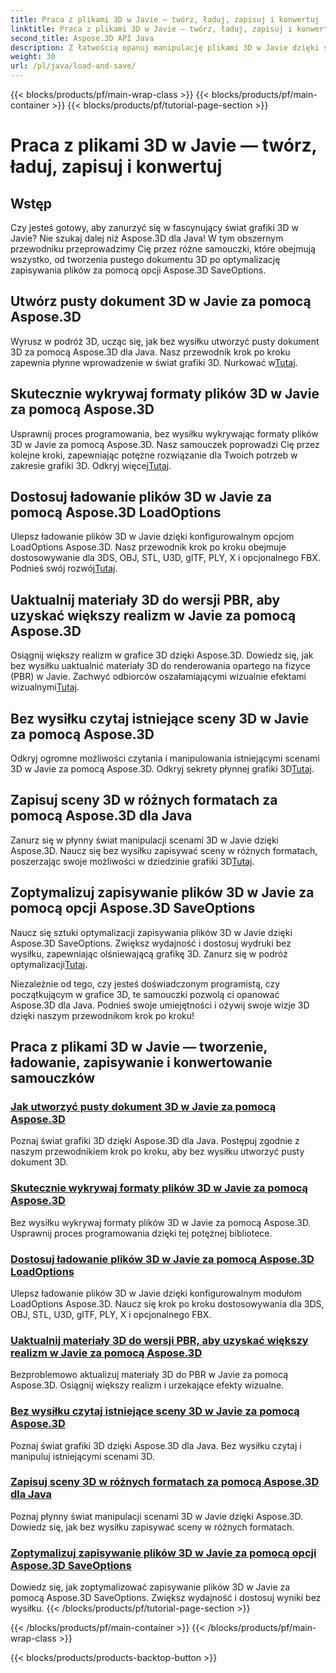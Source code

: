 ```yaml
---
title: Praca z plikami 3D w Javie — twórz, ładuj, zapisuj i konwertuj
linktitle: Praca z plikami 3D w Javie — twórz, ładuj, zapisuj i konwertuj
second_title: Aspose.3D API Java
description: Z łatwością opanuj manipulację plikami 3D w Javie dzięki samouczkom Aspose.3D. Twórz, ładuj, zapisuj i konwertuj pliki 3D z łatwością, korzystając z przewodników krok po kroku.
weight: 30
url: /pl/java/load-and-save/
---
```


{{< blocks/products/pf/main-wrap-class >}}
{{< blocks/products/pf/main-container >}}
{{< blocks/products/pf/tutorial-page-section >}}

# Praca z plikami 3D w Javie — twórz, ładuj, zapisuj i konwertuj


## Wstęp

Czy jesteś gotowy, aby zanurzyć się w fascynujący świat grafiki 3D w Javie? Nie szukaj dalej niż Aspose.3D dla Java! W tym obszernym przewodniku przeprowadzimy Cię przez różne samouczki, które obejmują wszystko, od tworzenia pustego dokumentu 3D po optymalizację zapisywania plików za pomocą opcji Aspose.3D SaveOptions.

## Utwórz pusty dokument 3D w Javie za pomocą Aspose.3D

 Wyrusz w podróż 3D, ucząc się, jak bez wysiłku utworzyć pusty dokument 3D za pomocą Aspose.3D dla Java. Nasz przewodnik krok po kroku zapewnia płynne wprowadzenie w świat grafiki 3D. Nurkować w[Tutaj](./create-empty-3d-document/).

## Skutecznie wykrywaj formaty plików 3D w Javie za pomocą Aspose.3D

 Usprawnij proces programowania, bez wysiłku wykrywając formaty plików 3D w Javie za pomocą Aspose.3D. Nasz samouczek poprowadzi Cię przez kolejne kroki, zapewniając potężne rozwiązanie dla Twoich potrzeb w zakresie grafiki 3D. Odkryj więcej[Tutaj](./detect-3d-file-formats/).

## Dostosuj ładowanie plików 3D w Javie za pomocą Aspose.3D LoadOptions

Ulepsz ładowanie plików 3D w Javie dzięki konfigurowalnym opcjom LoadOptions Aspose.3D. Nasz przewodnik krok po kroku obejmuje dostosowywanie dla 3DS, OBJ, STL, U3D, glTF, PLY, X i opcjonalnego FBX. Podnieś swój rozwój[Tutaj](./customize-3d-file-loading/).

## Uaktualnij materiały 3D do wersji PBR, aby uzyskać większy realizm w Javie za pomocą Aspose.3D

 Osiągnij większy realizm w grafice 3D dzięki Aspose.3D. Dowiedz się, jak bez wysiłku uaktualnić materiały 3D do renderowania opartego na fizyce (PBR) w Javie. Zachwyć odbiorców oszałamiającymi wizualnie efektami wizualnymi[Tutaj](./upgrade-materials-to-pbr/).

## Bez wysiłku czytaj istniejące sceny 3D w Javie za pomocą Aspose.3D

 Odkryj ogromne możliwości czytania i manipulowania istniejącymi scenami 3D w Javie za pomocą Aspose.3D. Odkryj sekrety płynnej grafiki 3D[Tutaj](./read-existing-3d-scenes/).

## Zapisuj sceny 3D w różnych formatach za pomocą Aspose.3D dla Java

 Zanurz się w płynny świat manipulacji scenami 3D w Javie dzięki Aspose.3D. Naucz się bez wysiłku zapisywać sceny w różnych formatach, poszerzając swoje możliwości w dziedzinie grafiki 3D[Tutaj](./save-3d-scenes/).

## Zoptymalizuj zapisywanie plików 3D w Javie za pomocą opcji Aspose.3D SaveOptions

 Naucz się sztuki optymalizacji zapisywania plików 3D w Javie dzięki Aspose.3D SaveOptions. Zwiększ wydajność i dostosuj wydruki bez wysiłku, zapewniając olśniewającą grafikę 3D. Zanurz się w podróż optymalizacji[Tutaj](./optimize-3d-file-saving/).

Niezależnie od tego, czy jesteś doświadczonym programistą, czy początkującym w grafice 3D, te samouczki pozwolą ci opanować Aspose.3D dla Java. Podnieś swoje umiejętności i ożywij swoje wizje 3D dzięki naszym przewodnikom krok po kroku!
## Praca z plikami 3D w Javie — tworzenie, ładowanie, zapisywanie i konwertowanie samouczków
### [Jak utworzyć pusty dokument 3D w Javie za pomocą Aspose.3D](./create-empty-3d-document/)
Poznaj świat grafiki 3D dzięki Aspose.3D dla Java. Postępuj zgodnie z naszym przewodnikiem krok po kroku, aby bez wysiłku utworzyć pusty dokument 3D.
### [Skutecznie wykrywaj formaty plików 3D w Javie za pomocą Aspose.3D](./detect-3d-file-formats/)
Bez wysiłku wykrywaj formaty plików 3D w Javie za pomocą Aspose.3D. Usprawnij proces programowania dzięki tej potężnej bibliotece.
### [Dostosuj ładowanie plików 3D w Javie za pomocą Aspose.3D LoadOptions](./customize-3d-file-loading/)
Ulepsz ładowanie plików 3D w Javie dzięki konfigurowalnym modułom LoadOptions Aspose.3D. Naucz się krok po kroku dostosowywania dla 3DS, OBJ, STL, U3D, glTF, PLY, X i opcjonalnego FBX.
### [Uaktualnij materiały 3D do wersji PBR, aby uzyskać większy realizm w Javie za pomocą Aspose.3D](./upgrade-materials-to-pbr/)
Bezproblemowo aktualizuj materiały 3D do PBR w Javie za pomocą Aspose.3D. Osiągnij większy realizm i urzekające efekty wizualne.
### [Bez wysiłku czytaj istniejące sceny 3D w Javie za pomocą Aspose.3D](./read-existing-3d-scenes/)
Poznaj świat grafiki 3D dzięki Aspose.3D dla Java. Bez wysiłku czytaj i manipuluj istniejącymi scenami 3D.
### [Zapisuj sceny 3D w różnych formatach za pomocą Aspose.3D dla Java](./save-3d-scenes/)
Poznaj płynny świat manipulacji scenami 3D w Javie dzięki Aspose.3D. Dowiedz się, jak bez wysiłku zapisywać sceny w różnych formatach.
### [Zoptymalizuj zapisywanie plików 3D w Javie za pomocą opcji Aspose.3D SaveOptions](./optimize-3d-file-saving/)
Dowiedz się, jak zoptymalizować zapisywanie plików 3D w Javie za pomocą Aspose.3D SaveOptions. Zwiększ wydajność i dostosuj wyniki bez wysiłku.
{{< /blocks/products/pf/tutorial-page-section >}}

{{< /blocks/products/pf/main-container >}}
{{< /blocks/products/pf/main-wrap-class >}}

{{< blocks/products/products-backtop-button >}}
